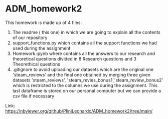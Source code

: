 # ADM_homework2
This homework is made up of 4 files:
1. The readme ( this one) in which we are going to explain all the contents of our repository
2. support_functions.py which contains all the support functions we had used during the assignment
3. Homework.ipynb where contains all the answers to our research and theoretical questions divided in 8 Research questions and 3 Theorethical questions 
4. .gitignore to avoid uploading our datasets which are the original one 'steam_reviews' and the final one obtained by merging three given datasets 'steam_reviews', 'steam_revies_bonus1','steam_review_bonus2' which is restricted to the columns we use during the assignment. This last dataframe is stored on our personal computer but we can provide a csv file if necessary

Link: https://nbviewer.org/github/PliniLeonardo/ADM_homework2/tree/main/
